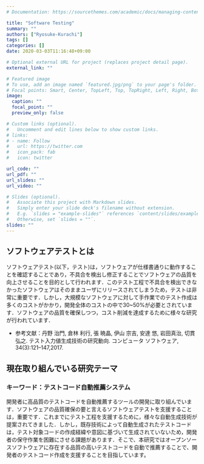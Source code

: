 ```yaml
---
# Documentation: https://sourcethemes.com/academic/docs/managing-content/

title: "Software Testing"
summary: ""
authors: ["Ryosuke-Kurachi"]
tags: []
categories: []
date: 2020-03-03T11:16:48+09:00

# Optional external URL for project (replaces project detail page).
external_link: ""

# Featured image
# To use, add an image named `featured.jpg/png` to your page's folder.
# Focal points: Smart, Center, TopLeft, Top, TopRight, Left, Right, BottomLeft, Bottom, BottomRight.
image:
  caption: ""
  focal_point: ""
  preview_only: false

# Custom links (optional).
#   Uncomment and edit lines below to show custom links.
# links:
# - name: Follow
#   url: https://twitter.com
#   icon_pack: fab
#   icon: twitter

url_code: ""
url_pdf: ""
url_slides: ""
url_video: ""

# Slides (optional).
#   Associate this project with Markdown slides.
#   Simply enter your slide deck's filename without extension.
#   E.g. `slides = "example-slides"` references `content/slides/example-slides.md`.
#   Otherwise, set `slides = ""`.
slides: ""
---
```


## ソフトウェアテストとは
ソフトウェアテスト(以下，テスト)は，ソフトウェアが仕様書通りに動作することを確認することであり，不具合を検出し修正することでソフトウェアの品質を向上させることを目的として行われます．このテスト工程で不具合を検出できなかったソフトウェアはそのままユーザにリリースされてしまうため，テストは非常に重要です．しかし，大規模なソフトウェアに対して手作業でのテスト作成は多くのコストがかかり，開発全体のコストの中で30~50%が必要とされています．ソフトウェアの品質を確保しつつ，コスト削減を達成するために様々な研究が行われています．

- 参考文献：丹野 治門, 倉林 利行, 張 暁晶, 伊山 宗吉, 安達 悠, 岩田真治, 切貫 弘之. テスト入力値生成技術の研究動向. コンピュータ ソフトウェア, 34(3):121–147,2017.

## 現在取り組んでいる研究テーマ
### キーワード：テストコード自動推薦システム
開発者に高品質のテストコードを自動推薦するツールの開発に取り組んでいます．ソフトウェアの品質確保の要と言えるソフトウェアテストを支援することは，重要です．これまでにテスト工程を支援するために，様々な自動生成技術が提案されてきました．しかし，既存技術によって自動生成されたテストコードは，テスト対象コードの作成経緯や意図に基づいて生成されていないため，開発者の保守作業を困難にさせる課題があります．そこで、本研究ではオープンソースソフトウェアに存在する品質の高いテストコードを自動で推薦することで、開発者のテストコード作成を支援することを目指しています。




